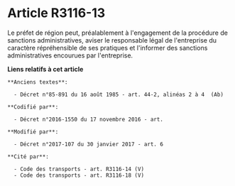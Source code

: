 # Article R3116-13

Le préfet de région peut, préalablement à l'engagement de la procédure de sanctions administratives, aviser le responsable
légal de l'entreprise du caractère répréhensible de ses pratiques et l'informer des sanctions administratives encourues par
l'entreprise.

**Liens relatifs à cet article**

	**Anciens textes**:

	  - Décret n°85-891 du 16 août 1985 - art. 44-2, alinéas 2 à 4  (Ab)

	**Codifié par**:

	  - Décret n°2016-1550 du 17 novembre 2016 - art.

	**Modifié par**:

	  - Décret n°2017-107 du 30 janvier 2017 - art. 6

	**Cité par**:

	  - Code des transports - art. R3116-14 (V)
	  - Code des transports - art. R3116-18 (V)
